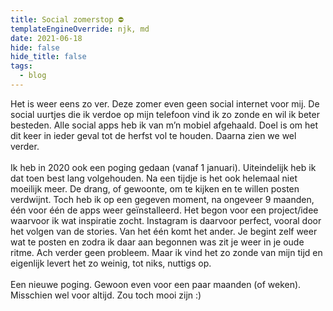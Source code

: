 ```yaml
---
title: Social zomerstop ⛔️
templateEngineOverride: njk, md
date: 2021-06-18
hide: false
hide_title: false
tags:
  - blog
---
```

Het is weer eens zo ver. Deze zomer even geen social internet voor mij. De social uurtjes die ik verdoe op mijn telefoon vind ik zo zonde en wil ik beter besteden. Alle social apps heb ik van m’n mobiel afgehaald. Doel is om het dit keer in ieder geval tot de herfst vol te houden. Daarna zien we wel verder.\
\
Ik heb in 2020 ook een poging gedaan (vanaf 1 januari). Uiteindelijk heb ik dat toen best lang volgehouden. Na een tijdje is het ook helemaal niet moeilijk meer. De drang, of gewoonte, om te kijken en te willen posten verdwijnt. Toch heb ik op een gegeven moment, na ongeveer 9 maanden, één voor één de apps weer geïnstalleerd. Het begon voor een project/idee waarvoor ik wat inspiratie zocht. Instagram is daarvoor perfect, vooral door het volgen van de stories. Van het één komt het ander. Je begint zelf weer wat te posten en zodra ik daar aan begonnen was zit je weer in je oude ritme. Ach verder geen probleem. Maar ik vind het zo zonde van mijn tijd en eigenlijk levert het zo weinig, tot niks, nuttigs op. \
\
Een nieuwe poging. Gewoon even voor een paar maanden (of weken). Misschien wel voor altijd. Zou toch mooi zijn :)
